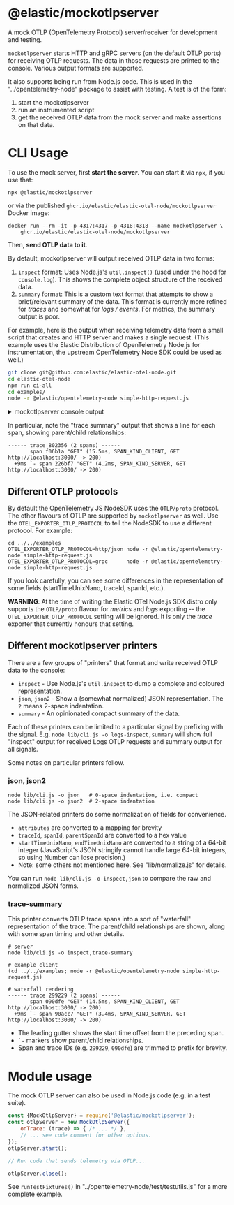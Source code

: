 # @elastic/mockotlpserver

A mock OTLP (OpenTelemetry Protocol) server/receiver for development and testing.

`mockotlpserver` starts HTTP and gRPC servers (on the default OTLP ports) for
receiving OTLP requests. The data in those requests are printed to the
console. Various output formats are supported.

It also supports being run from Node.js code. This is used in the
"../opentelemetry-node" package to assist with testing. A test is of the form:

1. start the mockotlpserver
2. run an instrumented script
3. get the received OTLP data from the mock server and make assertions on that data.


# CLI Usage

To use the mock server, first **start the server**. You can start it via `npx`,
if you use that:

```
npx @elastic/mockotlpserver
```

or via the published `ghcr.io/elastic/elastic-otel-node/mockotlpserver` Docker image:

```
docker run --rm -it -p 4317:4317 -p 4318:4318 --name mockotlpserver \
    ghcr.io/elastic/elastic-otel-node/mockotlpserver
```

Then, **send OTLP data to it**.


By default, mockotlpserver will output received OTLP data in two forms:

1. `inspect` format: Uses Node.js's `util.inspect()` (used under the hood for
   `console.log`). This shows the complete object structure of the received
   data.
2. `summary` format: This is a custom text format that attempts to show a
   brief/relevant summary of the data. This format is currently more refined
   for *traces* and somewhat for *logs / events*. For metrics, the summary
   output is poor.

For example, here is the output when receiving telemetry data from a small
script that creates and HTTP server and makes a single request.
(This example uses the Elastic Distribution of OpenTelemetry Node.js for
instrumentation, the upstream OpenTelemetry Node SDK could be used as well.)

```bash
git clone git@github.com:elastic/elastic-otel-node.git
cd elastic-otel-node
npm run ci-all
cd examples/
node -r @elastic/opentelemetry-node simple-http-request.js
```

<details>
<summary>mockotlpserver console output</summary>

```
% node lib/cli.js
{"name":"mockotlpserver","level":30,"msg":"OTLP/HTTP listening at http://[::1]:4318/","time":"2024-01-11T22:18:49.017Z"}
{"name":"mockotlpserver","level":30,"msg":"OTLP/HTTP listening at http://localhost:4317/","time":"2024-01-11T22:18:49.025Z"}
ExportTraceServiceRequest {
  resourceSpans: [
    ResourceSpans {
      scopeSpans: [
        ScopeSpans {
          spans: [
            Span {
              attributes: [
                KeyValue { key: 'http.url', value: AnyValue { stringValue: 'http://localhost:3000/' } },
                KeyValue { key: 'http.host', value: AnyValue { stringValue: 'localhost:3000' } },
                KeyValue { key: 'net.host.name', value: AnyValue { stringValue: 'localhost' } },
                KeyValue { key: 'http.method', value: AnyValue { stringValue: 'GET' } },
                KeyValue { key: 'http.scheme', value: AnyValue { stringValue: 'http' } },
                KeyValue { key: 'http.target', value: AnyValue { stringValue: '/' } },
                KeyValue { key: 'http.flavor', value: AnyValue { stringValue: '1.1' } },
                KeyValue { key: 'net.transport', value: AnyValue { stringValue: 'ip_tcp' } },
                KeyValue { key: 'net.host.ip', value: AnyValue { stringValue: '::1' } },
                KeyValue { key: 'net.host.port', value: AnyValue { intValue: Long { low: 3000, high: 0, unsigned: false } } },
                KeyValue { key: 'net.peer.ip', value: AnyValue { stringValue: '::1' } },
                KeyValue { key: 'net.peer.port', value: AnyValue { intValue: Long { low: 61855, high: 0, unsigned: false } } },
                KeyValue { key: 'http.status_code', value: AnyValue { intValue: Long { low: 200, high: 0, unsigned: false } } },
                KeyValue { key: 'http.status_text', value: AnyValue { stringValue: 'OK' } }
              ],
              events: [],
              links: [],
              traceId: Buffer(16) [Uint8Array] [
                128,  35,  86,  43, 203,
                245, 130,  92,  63, 188,
                 74, 232, 155, 123, 212,
                222
              ],
              spanId: Buffer(8) [Uint8Array] [
                 34, 107, 247,  13,
                140, 202, 136, 107
              ],
              parentSpanId: Buffer(8) [Uint8Array] [
                240, 107,  26, 226,
                101, 131, 149,  15
              ],
              name: 'GET',
              kind: 2,
              startTimeUnixNano: Long { low: 448057536, high: 396978934, unsigned: true },
              endTimeUnixNano: Long { low: 452218144, high: 396978934, unsigned: true },
              droppedAttributesCount: 0,
              droppedEventsCount: 0,
              droppedLinksCount: 0,
              status: Status { code: 0 }
            },
            Span {
              attributes: [
                KeyValue { key: 'http.url', value: AnyValue { stringValue: 'http://localhost:3000/' } },
                KeyValue { key: 'http.method', value: AnyValue { stringValue: 'GET' } },
                KeyValue { key: 'http.target', value: AnyValue { stringValue: '/' } },
                KeyValue { key: 'net.peer.name', value: AnyValue { stringValue: 'localhost' } },
                KeyValue { key: 'http.host', value: AnyValue { stringValue: 'localhost:3000' } },
                KeyValue { key: 'net.peer.ip', value: AnyValue { stringValue: '::1' } },
                KeyValue { key: 'net.peer.port', value: AnyValue { intValue: Long { low: 3000, high: 0, unsigned: false } } },
                KeyValue { key: 'http.response_content_length_uncompressed', value: AnyValue { intValue: Long { low: 4, high: 0, unsigned: false } } },
                KeyValue { key: 'http.status_code', value: AnyValue { intValue: Long { low: 200, high: 0, unsigned: false } } },
                KeyValue { key: 'http.status_text', value: AnyValue { stringValue: 'OK' } },
                KeyValue { key: 'http.flavor', value: AnyValue { stringValue: '1.1' } },
                KeyValue { key: 'net.transport', value: AnyValue { stringValue: 'ip_tcp' } }
              ],
              events: [],
              links: [],
              traceId: Buffer(16) [Uint8Array] [
                128,  35,  86,  43, 203,
                245, 130,  92,  63, 188,
                 74, 232, 155, 123, 212,
                222
              ],
              spanId: Buffer(8) [Uint8Array] [
                240, 107,  26, 226,
                101, 131, 149,  15
              ],
              name: 'GET',
              kind: 3,
              startTimeUnixNano: Long { low: 439057536, high: 396978934, unsigned: true },
              endTimeUnixNano: Long { low: 454517668, high: 396978934, unsigned: true },
              droppedAttributesCount: 0,
              droppedEventsCount: 0,
              droppedLinksCount: 0,
              status: Status { code: 0 }
            }
          ],
          scope: InstrumentationScope { attributes: [], name: '@opentelemetry/instrumentation-http', version: '0.45.1' }
        }
      ],
      resource: Resource {
        attributes: [
          KeyValue { key: 'service.name', value: AnyValue { stringValue: 'unknown-node-service' } },
          KeyValue { key: 'telemetry.sdk.language', value: AnyValue { stringValue: 'nodejs' } },
          KeyValue { key: 'telemetry.sdk.name', value: AnyValue { stringValue: 'opentelemetry' } },
          KeyValue { key: 'telemetry.sdk.version', value: AnyValue { stringValue: '1.18.1' } },
          KeyValue { key: 'process.pid', value: AnyValue { intValue: Long { low: 82408, high: 0, unsigned: false } } },
          KeyValue { key: 'process.executable.name', value: AnyValue { stringValue: 'node' } },
          KeyValue { key: 'process.executable.path', value: AnyValue { stringValue: '/Users/trentm/.nvm/versions/node/v18.18.2/bin/node' } },
          KeyValue {
            key: 'process.command_args',
            value: AnyValue {
              arrayValue: ArrayValue {
                values: [
                  AnyValue { stringValue: '/Users/trentm/.nvm/versions/node/v18.18.2/bin/node' },
                  AnyValue { stringValue: '-r' },
                  AnyValue { stringValue: '@elastic/opentelemetry-node' },
                  AnyValue { stringValue: '/Users/trentm/el/elastic-otel-node/examples/simple-http-request.js' }
                ]
              }
            }
          },
          KeyValue { key: 'process.runtime.version', value: AnyValue { stringValue: '18.18.2' } },
          KeyValue { key: 'process.runtime.name', value: AnyValue { stringValue: 'nodejs' } },
          KeyValue { key: 'process.runtime.description', value: AnyValue { stringValue: 'Node.js' } },
          KeyValue { key: 'process.command', value: AnyValue { stringValue: '/Users/trentm/el/elastic-otel-node/examples/simple-http-request.js' } },
          KeyValue { key: 'process.owner', value: AnyValue { stringValue: 'trentm' } },
          KeyValue { key: 'host.name', value: AnyValue { stringValue: 'pink.local' } },
          KeyValue { key: 'host.arch', value: AnyValue { stringValue: 'amd64' } },
          KeyValue { key: 'host.id', value: AnyValue { stringValue: 'DF529BD4-274A-53F1-A84E-7F85AFD59258' } }
        ],
        droppedAttributesCount: 0
      }
    }
  ]
}
------ trace 802356 (2 spans) ------
       span f06b1a "GET" (15.5ms, SPAN_KIND_CLIENT, GET http://localhost:3000/ -> 200)
  +9ms `- span 226bf7 "GET" (4.2ms, SPAN_KIND_SERVER, GET http://localhost:3000/ -> 200)
```

</details>

In particular, note the "trace summary" output that shows a line for each span, showing parent/child relationships:

```
------ trace 802356 (2 spans) ------
       span f06b1a "GET" (15.5ms, SPAN_KIND_CLIENT, GET http://localhost:3000/ -> 200)
  +9ms `- span 226bf7 "GET" (4.2ms, SPAN_KIND_SERVER, GET http://localhost:3000/ -> 200)
```


## Different OTLP protocols

By default the OpenTelemetry JS NodeSDK uses the `OTLP/proto` protocol. The
other flavours of OTLP are supported by `mockotlpserver` as well. Use the
`OTEL_EXPORTER_OTLP_PROTOCOL` to tell the NodeSDK to use a different protocol.
For example:

```
cd ../../examples
OTEL_EXPORTER_OTLP_PROTOCOL=http/json node -r @elastic/opentelemetry-node simple-http-request.js
OTEL_EXPORTER_OTLP_PROTOCOL=grpc      node -r @elastic/opentelemetry-node simple-http-request.js
```

If you look carefully, you can see some differences in the representation of some fields
(startTimeUnixNano, traceId, spanId, etc.).

**WARNING**: At the time of writing the Elastic OTel Node.js SDK distro only
supports the `OTLP/proto` flavour for *metrics* and *logs* exporting -- the
`OTEL_EXPORTER_OTLP_PROTOCOL` setting will be ignored. It is only the *trace*
exporter that currently honours that setting.

<!--
Try all the protocols:
    for flav in http/proto http/json grpc; do OTEL_EXPORTER_OTLP_PROTOCOL=$flav node -r @elastic/opentelemetry-node simple-http-request.js; done
-->


## Different mockotlpserver printers

There are a few groups of "printers" that format and write received OTLP data
to the console:
- `inspect` - Use Node.js's `util.inspect` to dump a complete and coloured representation.
- `json`, `json2` - Show a (somewhat normalized) JSON representation. The `2` means 2-space indentation.
- `summary` - An opinionated compact summary of the data.

Each of these printers can be limited to a particular signal by prefixing with
the signal. E.g. `node lib/cli.js -o logs-inspect,summary` will show full
"inspect" output for received Logs OTLP requests and summary output for all
signals.

Some notes on particular printers follow.

### json, json2

```
node lib/cli.js -o json   # 0-space indentation, i.e. compact
node lib/cli.js -o json2  # 2-space indentation
```

The JSON-related printers do some normalization of fields for convenience.

- `attributes` are converted to a mapping for brevity
- `traceId`, `spanId`, `parentSpanId` are converted to a hex value
- `startTimeUnixNano`, `endTimeUnixNano` are converted to a string of a 64-bit integer
  (JavaScript's JSON.stringify cannot handle large 64-bit integers, so using
  Number can lose precision.)
- Note: some others not mentioned here. See "lib/normalize.js" for details.

You can run `node lib/cli.js -o inspect,json` to compare the raw and normalized
JSON forms.

### trace-summary

This printer converts OTLP trace spans into a sort of "waterfall" representation
of the trace. The parent/child relationships are shown, along with some span
timing and other details.

```
# server
node lib/cli.js -o inspect,trace-summary

# example client
(cd ../../examples; node -r @elastic/opentelemetry-node simple-http-request.js)

# waterfall rendering
------ trace 299229 (2 spans) ------
       span 090dfe "GET" (14.5ms, SPAN_KIND_CLIENT, GET http://localhost:3000/ -> 200)
  +9ms `- span 90acc7 "GET" (3.4ms, SPAN_KIND_SERVER, GET http://localhost:3000/ -> 200)
```

- The leading gutter shows the start time offset from the preceding span.
- `` `- `` markers show parent/child relationships.
- Span and trace IDs (e.g. `299229`, `090dfe`) are trimmed to prefix for brevity.


# Module usage

The mock OTLP server can also be used in Node.js code (e.g. in a test suite).

```js
const {MockOtlpServer} = require('@elastic/mockotlpserver');
const otlpServer = new MockOtlpServer({
    onTrace: (trace) => { /* ... */ },
    // ... see code comment for other options.
});
otlpServer.start();

// Run code that sends telemetry via OTLP...

otlpServer.close();
```

See `runTestFixtures()` in "../opentelemetry-node/test/testutils.js" for a
more complete example.

